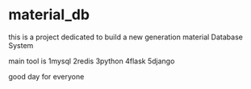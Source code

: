 # material_db
this is a project dedicated to build a new generation material Database System

main tool is
1mysql
2redis
3python
4flask
5django

good day for everyone
